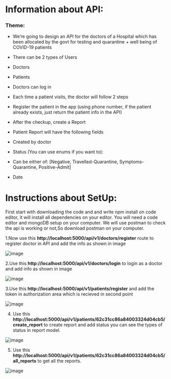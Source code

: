 # Information about API:
### Theme:
- We’re going to design an API for the doctors of a Hospital which has been allocated by the
govt for testing and quarantine + well being of COVID-19 patients
- There can be 2 types of Users
- Doctors
- Patients
- Doctors can log in
- Each time a patient visits, the doctor will follow 2 steps
- Register the patient in the app (using phone number, if the patient already exists, just
return the patient info in the API)
- After the checkup, create a Report
- Patient Report will have the following fields
- Created by doctor
- Status (You can use enums if you want to):
- Can be either of: [Negative, Travelled-Quarantine, Symptoms-Quarantine,
Positive-Admit]

- Date

# Instructions about SetUp:

First start with downloading the code and and write npm install on code editor, it will install all dependencies on your editor.
You will need a code editor and mongoDB setup on your computer.
We will use postman to check the api is working or not,So download postman on your computer.

1.Now use this **http://localhost:5000/api/v1/doctors/register** route to register doctor in API and add the info as shown in image

![image](https://user-images.githubusercontent.com/74106414/236742135-8da37d9f-7495-4f18-8ae4-f0d33e818ec9.png)

2.Use this **http://localhost:5000/api/v1/doctors/login** to login as a doctor and add info as shown in image

![image](https://user-images.githubusercontent.com/74106414/236742179-4670c686-f2c3-467d-a8bb-863141196c1c.png)

3.Use this **http://localhost:5000/api/v1/patients/register** and add the token in authorization area which is recieved in second point

![image](https://user-images.githubusercontent.com/74106414/236742199-0f9a71eb-a2a2-4e4f-889d-000a156e7816.png)

4. Use this **http://localhost:5000/api/v1/patients/62c31cc86a84003324d04cb5/create_report** to create report and add status you can see the types of 
   status in report model.

![image](https://user-images.githubusercontent.com/74106414/236742216-a4684b3b-7e2f-4c2e-a24a-0cf0818d7701.png)


5. Use this **http://localhost:5000/api/v1/patients/62c31cc86a84003324d04cb5/all_reports** to get all the reports.

![image](https://user-images.githubusercontent.com/74106414/236742229-ad057a9b-3b03-4496-bf55-36f1bced526f.png)
